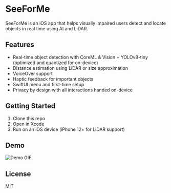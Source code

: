 # SeeForMe

SeeForMe is an iOS app that helps visually impaired users detect and locate objects in real time using AI and LiDAR.

## Features
- Real-time object detection with CoreML & Vision + YOLOv8-tiny (optimized and quantized for on-device)
- Distance estimation using LiDAR or size approximation
- VoiceOver support
- Haptic feedback for important objects
- SwiftUI menu and first-time setup
- Privacy by design with all interactions handed on-device

## Getting Started
1. Clone this repo
2. Open in Xcode
3. Run on an iOS device (iPhone 12+ for LiDAR support)

## Demo
![Demo GIF](demo.gif)

## License
MIT
